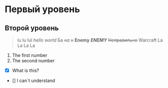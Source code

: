 # Первый уровень
## Второй уровень
> lu lu lul 
*hello world*
Ба *на* н 
**Enemy**
***ENEMY***
~~Неправильно~~
> Warcraft 
> La La La La

1. The first number
2. The second number

- [x] What is this?
- [] I can`t understand
